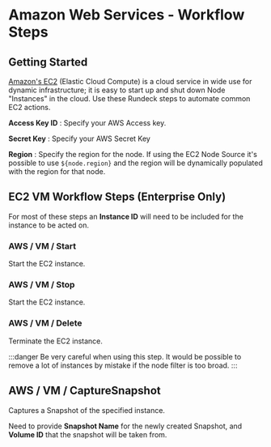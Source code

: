 # Amazon Web Services - Workflow Steps

## Getting Started

[Amazon's EC2](https://aws.amazon.com/ec2/) (Elastic Cloud Compute) is a cloud service in wide use for dynamic infrastructure; it is easy to start up and shut down Node "Instances" in the cloud.  Use these Rundeck steps to automate common EC2 actions.

**Access Key ID**
: Specify your AWS Access key.

**Secret Key**
: Specify your AWS Secret Key

**Region**
: Specify the region for the node.  If using the EC2 Node Source it's possible to use `${node.region}` and the region will be dynamically populated with the region for that node.

## EC2 VM Workflow Steps (Enterprise Only)

For most of these steps an **Instance ID** will need to be included for the instance to be acted on.

### AWS / VM / Start

Start the EC2 instance.

### AWS / VM / Stop

Start the EC2 instance.

### AWS / VM / Delete

Terminate the EC2 instance.

:::danger
 Be very careful when using this step.  It would be possible to remove a lot of instances by mistake if the node filter is too broad.
:::

## AWS / VM / CaptureSnapshot

Captures a Snapshot of the specified instance.

Need to provide **Snapshot Name** for the newly created Snapshot, and **Volume ID** that the snapshot will be taken from.
